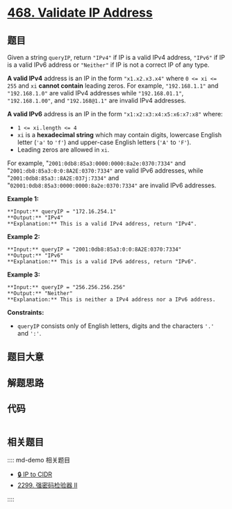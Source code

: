 # [468. Validate IP Address](https://leetcode.com/problems/validate-ip-address)

## 题目

Given a string `queryIP`, return `"IPv4"` if IP is a valid IPv4 address,
`"IPv6"` if IP is a valid IPv6 address or `"Neither"` if IP is not a correct
IP of any type.

**A valid IPv4** address is an IP in the form `"x1.x2.x3.x4"` where `0 <= xi
<= 255` and `xi` **cannot contain** leading zeros. For example,
`"192.168.1.1"` and `"192.168.1.0"` are valid IPv4 addresses while
`"192.168.01.1"`, `"192.168.1.00"`, and `"192.168@1.1"` are invalid IPv4
addresses.

**A valid IPv6** address is an IP in the form `"x1:x2:x3:x4:x5:x6:x7:x8"`
where:

  * `1 <= xi.length <= 4`
  * `xi` is a **hexadecimal string** which may contain digits, lowercase English letter (`'a'` to `'f'`) and upper-case English letters (`'A'` to `'F'`).
  * Leading zeros are allowed in `xi`.

For example, "`2001:0db8:85a3:0000:0000:8a2e:0370:7334"` and
"`2001:db8:85a3:0:0:8A2E:0370:7334"` are valid IPv6 addresses, while
"`2001:0db8:85a3::8A2E:037j:7334"` and
"`02001:0db8:85a3:0000:0000:8a2e:0370:7334"` are invalid IPv6 addresses.



**Example 1:**

    
    
    **Input:** queryIP = "172.16.254.1"
    **Output:** "IPv4"
    **Explanation:** This is a valid IPv4 address, return "IPv4".
    

**Example 2:**

    
    
    **Input:** queryIP = "2001:0db8:85a3:0:0:8A2E:0370:7334"
    **Output:** "IPv6"
    **Explanation:** This is a valid IPv6 address, return "IPv6".
    

**Example 3:**

    
    
    **Input:** queryIP = "256.256.256.256"
    **Output:** "Neither"
    **Explanation:** This is neither a IPv4 address nor a IPv6 address.
    



**Constraints:**

  * `queryIP` consists only of English letters, digits and the characters `'.'` and `':'`.


## 题目大意

## 解题思路

## 代码

```javascript

```

## 相关题目

:::: md-demo 相关题目
- [🔒 IP to CIDR](https://leetcode.com/problems/ip-to-cidr)
- [2299. 强密码检验器 II](https://leetcode.com/problems/strong-password-checker-ii)

::::
